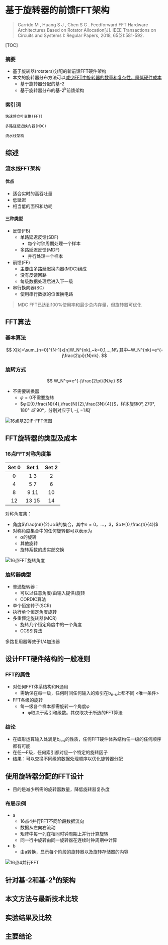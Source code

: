 # 基于旋转器的前馈FFT架构

> Garrido M , Huang S J , Chen S G . Feedforward FFT Hardware Architectures Based on Rotator Allocation[J]. IEEE Transactions on Circuits and Systems I: Regular Papers, 2018, 65(2):581-592.

[TOC]

### 摘要

- 基于旋转器(rotaters)分配的新前馈FFT硬件架构
- 本文的旋转器分布方法可以<u>减少FFT中旋转器的数量和复杂性，降低硬件成本</u>
  - 基于旋转器分配的基-2
  - 基于旋转器分布的基-2<sup>k</sup>前馈架构

### 索引词

`快速傅立叶变换(FFT)`

`多路径延迟换向器(MDC)`

`流水线架构`

## 综述

### 流水线FFT架构

#### 优点

- 适合实时的高吞吐量
- 低延迟
- 相当低的面积和功耗

#### 三种类型

- 反馈(FB)
  - 单路延迟反馈(SDF)
    - 每个时钟周期处理一个样本
  - 多路延迟反馈(MDF)
    - 并行处理一个样本
- 前馈(FF)
  - 主要由多路延迟换向器(MDC)组成
  - 没有反馈回路
  - 每级数据处理后进入下一级
- 串行换向器(SC)
  - 使用串行数据的位置换电路

> MDC FFT已达到100%使用率和最少总内存量，但旋转器可优化

## FFT算法

### 基本算法

$$
X[k]=\sum_{n=0}^{N-1}x[n]W_N^{nk},~k=0,1,...,N\\
其中~W_N^{nk}=e^{-j\frac{2\pi}{N}nk}.
$$



### 旋转方式

$$
W_N^φ=e^{-j\frac{2\pi}{N}φ}
$$

- 不需要转换器
  - $φ=0$不需要旋转
  - $φ∈{0,\frac{N}{4},\frac{N}{2},\frac{3N}{4}}$，样本旋转$0°,270°,180°~或~90°$，分别对应于$1,-j,-1和j$

![16点基2DIF-FFT流图](https://github.com/VenciFreeman/Notes/fig/FEEDFORWARD_FFT_HARDWARE_ARCHITECTURES_BASED_ON_ROTATOR_ALLOCATION_fig_1.png)

## FFT旋转器的类型及成本

### 16点FFT对称角度集

| Set 0 | Set 1 | Set 2 |
| :---: | :---: | :---: |
|   0   |  1 3  |   2   |
|   4   |  5 7  |   6   |
|   8   | 9 11  |  10   |
|  12   | 13 15 |  14   |

对称角度集：

- 角度$\frac{nπ}{2}±α$的集合，其中$n = 0，...，3$，$α∈[0,\frac{π}{4}]$
- 对称角度集合中的任何旋转都可以表示为
  - $α$的旋转
  - 其他旋转
  - 旋转系数的虚实部交换

![16点FFT旋转角度](https://github.com/VenciFreeman/Notes/fig/FEEDFORWARD_FFT_HARDWARE_ARCHITECTURES_BASED_ON_ROTATOR_ALLOCATION_fig_2.png)

### 旋转器类型

- 普通旋转器：
  - 可以以任意角度(由输入提供)旋转
  - CORDIC算法
-  单个恒定转子(SCR)
  - 执行单个恒定角度旋转
- 多重恒定旋转器(MCR)
  - 旋转几个恒定角度中的一个角度
  - CCSSI算法

多路复用器等效于1/4加法器

## 设计FFT硬件结构的一般准则

### FFT的属性

- 对任何FFT体系结构和N通用
  - 需确保在每一级，任何时间任何输入的索引在b<sub>n-s</sub>上都不同 <唯一条件>
- FFT各级的旋转
  - 每一级各个样本都需旋转一个角度φ
    - φ取决于索引和级数。其仅取决于所选的FFT算法

### 结论

- 在蝶形运算输入处满足b<sub>n-s</sub>的性质，任何FFT硬件体系结构任一级的任何顺序都有可能
- 在任一F级，任何索引都对应一个特定的旋转因子
-  结果：可以交换不同级的数据处理顺序以优化旋转器分配

## 使用旋转器分配的FFT设计

- 目的是减少所需的旋转器数量，降低旋转器复杂度

### 布局示例

- a
  - 16点4并行FFT不同阶段数据流向
  - 数据从左向右流动
  - 矩阵中每一列在相同时钟周期上并行计算旋转
  - 同一行中旋转由同一旋转器在连续时钟周期中计算
- b
  - 由a转换，显示每个阶段的旋转器以及旋转存储器的内容

![16点4并行FFT](https://github.com/VenciFreeman/Notes/fig/FEEDFORWARD_FFT_HARDWARE_ARCHITECTURES_BASED_ON_ROTATOR_ALLOCATION_fig_4.png)

## 针对基-2和基-2<sup>k</sup>的架构

## 本文方法与最新技术比较

## 实验结果及比较

## 主要结论